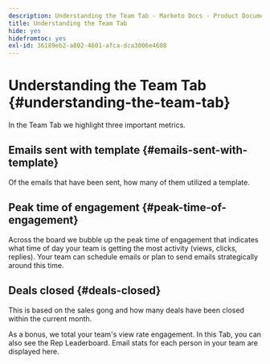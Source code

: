 ```yaml
---
description: Understanding the Team Tab - Marketo Docs - Product Documentation
title: Understanding the Team Tab
hide: yes
hidefromtoc: yes
exl-id: 36189eb2-a802-4601-afca-dca3006e4608
---
```

# Understanding the Team Tab {#understanding-the-team-tab}

In the Team Tab we highlight three important metrics.

## Emails sent with template {#emails-sent-with-template}

Of the emails that have been sent, how many of them utilized a template.

## Peak time of engagement {#peak-time-of-engagement}

Across the board we bubble up the peak time of engagement that indicates what time of day your team is getting the most activity (views, clicks, replies). Your team can schedule emails or plan to send emails strategically around this time.

## Deals closed {#deals-closed}

This is based on the sales gong and how many deals have been closed within the current month.

As a bonus, we total your team's view rate engagement. In this Tab, you can also see the Rep Leaderboard. Email stats for each person in your team are displayed here.
